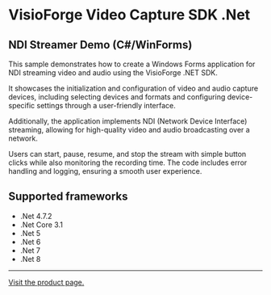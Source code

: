 ﻿# VisioForge Video Capture SDK .Net

## NDI Streamer Demo (C#/WinForms)

This sample demonstrates how to create a Windows Forms application for NDI streaming video and audio using the VisioForge .NET SDK.

It showcases the initialization and configuration of video and audio capture devices, including selecting devices and formats and configuring device-specific settings through a user-friendly interface.

Additionally, the application implements NDI (Network Device Interface) streaming, allowing for high-quality video and audio broadcasting over a network.

Users can start, pause, resume, and stop the stream with simple button clicks while also monitoring the recording time. The code includes error handling and logging, ensuring a smooth user experience.

## Supported frameworks

* .Net 4.7.2
* .Net Core 3.1
* .Net 5
* .Net 6
* .Net 7
* .Net 8

---

[Visit the product page.](https://www.visioforge.com/video-capture-sdk-net)
